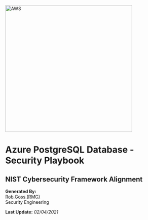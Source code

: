 <img src="https://upload.wikimedia.org/wikipedia/commons/a/a8/Microsoft_Azure_Logo.svg" alt="AWS" width="400"/>

# Azure PostgreSQL Database - Security Playbook <!-- omit in toc -->

## NIST Cybersecurity Framework Alignment <!-- omit in toc -->

**Generated By:**  
[Rob Goss (RMG)](https://cgweb3/profile/RMG)
<br>
Security Engineering

**Last Update:** *02/04/2021*
